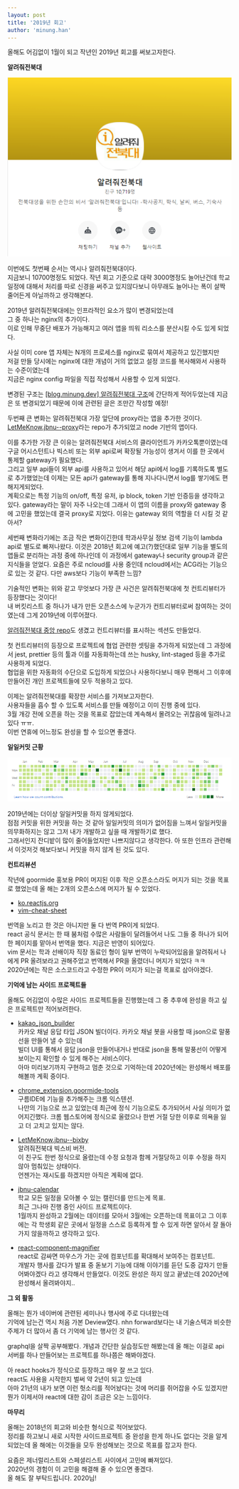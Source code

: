 ```yaml
---
layout: post
title: '2019년 회고'
author: 'minung.han'
---
```


올해도 어김없이 1월이 되고 작년인 2019년 회고를 써보고자한다.

**알려줘전북대**

![help-jbnu](../assets/20200103/help-jbnu.PNG)

이번에도 첫번째 순서는 역시나 알려줘전북대이다.   
지금보니 10700명정도 되었다. 작년 회고 기준으로 대략 3000명정도 늘어난건데 학교 일정에 대해서 처리를 따로 신경을 써주고 있지않다보니 아무래도 늘어나는 폭이 살짝 줄어든게 아닐까하고 생각해본다.

2019년 알려줘전북대에는 인프라적인 요소가 많이 변경되었는데  
그 중 하나는 nginx의 추가이다.  
이로 인해 무중단 배포가 가능해지고 여러 앱을 띄워 리소스를 분산시킬 수도 있게 되었다. 

사실 이미 core 앱 자체는 N개의 프로세스를 nginx로 묶여서 제공하고 있긴했지만  
저걸 만들 당시에는 nginx에 대한 개념이 거의 없었고 설정 코드를 복사해와서 사용하는 수준이였는데  
지금은 nginx config 파일을 직접 작성해서 사용할 수 있게 되었다.  

변경된 구조는 [[blog.minung.dev] 알려줘전북대 구조](https://blog.minung.dev/2019-07-22/%EC%95%8C%EB%A0%A4%EC%A4%98%EC%A0%84%EB%B6%81%EB%8C%80-%EA%B5%AC%EC%A1%B0)에 간단하게 적어두었는데 지금은 또 변경되었기 때문에 이에 관련된 글은 조만간 작성할 예정!

두번째 큰 변화는 알려줘전북대 가장 앞단에 proxy라는 앱을 추가한 것이다.  
[LetMeKnow.jbnu--proxy](https://github.com/hmu332233/LetMeKnow.jbnu--proxy)라는 repo가 추가되었고 node 기반의 앱이다.  

이를 추가한 가장 큰 이유는 알려줘전북대 서비스의 클라이언트가 카카오톡뿐이였는데 구글 어시스턴트나 빅스비 또는 외부 api로써 확장될 가능성이 생겨서 이를 한 곳에서 통제할 gateway가 필요했다.  
그리고 일부 api들이 외부 api를 사용하고 있어서 해당 api에서 log를 기록하도록 별도로 추가했었는데 이제는 모든 api가 gateway를 통해 지나다니면서 log를 쌓기에도 편해지게되었다.  
계획으로는 특정 기능의 on/off, 특정 유저, ip block, token 기반 인증등을 생각하고 있다.
gateway라는 말이 자주 나오는데 그래서 이 앱의 이름을 proxy와 gateway 중에 고민을 했었는데 결국 proxy로 지었다. 이유는 gateway 외의 역할을 더 시킬 것 같아서?

세번째 변화라기에는 조금 작은 변화이긴한데 학과사무실 정보 검색 기능이 lambda api로 별도로 빠져나왔다. 이것은 2018년 회고에 예고(?)했던대로 일부 기능을 별도의 앱들로 분리하는 과정 중에 하나인데 이 과정에서 gateway나 security group과 같은 지식들을 얻었다. 요즘은 주로 ncloud를 사용 중인데 ncloud에서는 ACG라는 기능으로 있는 것 같다. 다만 aws보다 기능이 부족한 느낌?


기술적인 변화는 위와 같고 무엇보다 가장 큰 사건은
알려줘전북대에 첫 컨트리뷰터가 등장했다는 것이다!  
내 버킷리스트 중 하나가 내가 만든 오픈소스에 누군가가 컨트리뷰터로써 참여하는 것이였는데 그게 2019년에 이루어졌다.

[알려줘전북대 중앙 repo](https://github.com/hmu332233/LetMeKnow.jbnu)도 생겼고 컨트리뷰터를 표시하는 섹션도 만들었다.

첫 컨트리뷰터의 등장으로 프로젝트에 협업 관련한 셋팅을 추가하게 되었는데
그 과정에서 jest, prettier 등의 툴과 이를 자동화하는데 쓰는 husky, lint-staged 등을 추가로 사용하게 되었다.  
협업을 위한 자동화의 수단으로 도입하게 되었으나 사용하다보니 매우 편해서 그 이후에 만들어진 개인 프로젝트들에 모두 적용하고 있다.  

이제는 알려줘전북대를 확장한 서비스를 가져보고자한다.  
사용자들을 흡수 할 수 있도록 서비스를 만들 예정이고 이미 진행 중에 있다.  
3월 개강 전에 오픈을 하는 것을 목표로 잡았는데 계속해서 몰려오는 귀찮음에 밀려나고 있다 ㅠㅠ.  
이번 연휴에 어느정도 완성을 할 수 있으면 좋겠다.

**일일커밋 근황**

![commit](../assets/20200103/commit.PNG)

2019년에는 더이상 일일커밋을 하지 않게되었다.  
점점 커밋을 위한 커밋을 하는 것 같아 일일커밋의 의미가 없어짐을 느껴서 일일커밋을 의무화하지는 않고 그저 내가 개발하고 싶을 때 개발하기로 했다.  
그래서인지 잔디밭이 많이 줄어들었지만 나쁘지않다고 생각한다.
아 또한 인프라 관련해서 이것저것 해보다보니 커밋을 하지 않게 된 것도 있다.


**컨트리뷰션**

작년에 goormide 홍보용 PR이 머지된 이후 작은 오픈소스라도 머지가 되는 것을 목표로 했었는데
올 해는 2개의 오픈소스에 머지가 될 수 있었다.

- [ko.reactjs.org](https://github.com/reactjs/ko.reactjs.org)
- [vim-cheat-sheet](https://github.com/rtorr/vim-cheat-sheet)

번역을 노리고 한 것은 아니지만 둘 다 번역 PR이게 되었다.  
react 공식 문서는 한 때 붐처럼 수많은 사람들이 달려들어서 나도 그들 중 하나가 되어 한 페이지를 맡아서 번역을 했다. 지금은 반영이 되어있다.  
vim 문서는 학과 선배이자 직장 동료인 형이 일부 번역이 누락되어있음을 알려줘서 나에게 PR 올려보라고 권해주었고 번역해서 PR을 올렸더니 머지가 되었다 ㅋㅋ  
2020년에는 작은 소스코드라고 수정한 PR이 머지가 되는걸 목표로 삼아야겠다.

**기억에 남는 사이드 프로젝트들**

올해도 어김없이 수많은 사이드 프로젝트들을 진행했는데
그 중 추후에 완성을 하고 싶은 프로젝트만 적어보려한다.

- [kakao_json_builder](https://github.com/hmu332233/kakao_json_builder)  
  카카오 채널 응답 타입 JSON 빌더이다.
  카카오 채널 봇을 사용할 때 json으로 말풍선을 만들어 낼 수 있는데    
  빌더 UI를 통해서 응답 json을 만들어내거나 반대로 json을 통해 말풍선이 어떻게 보이는지 확인할 수 있게 해주는 서비스이다.    
  아마 미리보기까지 구현하고 멈춘 것으로 기억하는데
  2020년에는 완성해서 배포를 해볼까 계획 중이다.

- [chrome_extension.goormide-tools](https://github.com/hmu332233/chrome_extension.goormide-tools)  
  구름IDE에 기능을 추가해주는 크롬 익스텐션.  
  나만의 기능으로 쓰고 있었는데 최근에 정식 기능으로도 추가되어서 사실 의미가 없어지긴했다.
  크롬 웹스토어에 정식으로 올렸으나 한번 거절 당한 이후로 의욕을 잃고 더 고치고 있지는 않다.

- [LetMeKnow.jbnu--bixby](https://github.com/hmu332233/LetMeKnow.jbnu--bixby)  
  알려줘전북대 빅스비 버전.  
  이 친구도 한번 정식으로 올렸는데 수정 요청과 함께 거절당하고 이후 수정을 하지 않아 멈춰있는 상태이다.  
  언젠가는 재시도를 하겠지만 아직은 계획에 없다.

- [jbnu-calendar](https://github.com/hmu332233/jbnu-calendar)   
  학교 모든 일정을 모아볼 수 있는 캘린더를 만드는게 목표.  
  최근 그나마 진행 중인 사이드 프로젝트이다.  
  1월까지 완성하고 2월에는 데이터를 모아서 3월에는 오픈하는데 목표이고 
  그 이후에는 각 학생회 같은 곳에서 일정을 스스로 등록하게 할 수 있게 하면 알아서 잘 돌아가지 않을까하고 생각하고 있다.

- [react-component-magnifier](https://github.com/hmu332233/react-component-magnifier)  
  react로 감싸면 마우스가 가는 곳에 컴포넌트를 확대해서 보여주는 컴포넌트.  
  개발자 행사를 갔다가 발표 중 돋보기 기능에 대해 이야기를 듣던 도중
  갑자기 만들어봐야겠다 라고 생각해서 만들었다.
  이것도 완성은 하지 않고 끝냈는데 2020년에 완성해서 올려봐야지..

**그 외 활동**

올해는 뭔가 네이버에 관련된 세미나나 행사에 주로 다녀왔는데  
기억에 남는건 역시 처음 가본 Deview였다. nhn forward보다는 내 기술스텍과 비슷한 주제가 더 많아서 좀 더 기억에 남는 행사인 것 같다.

graphql을 살짝 공부해봤다. 개념과 간단한 실습정도만 해봤는데 올 해는 이걸로 api 서버를 하나 만들어보는 프로젝트를 하나쯤은 해봐야겠다.

아 react hooks가 정식으로 등장하고 매우 잘 쓰고 있다.  
react도 사용을 시작한지 벌써 약 2년이 되고 있는데  
아마 21년의 내가 보면 이런 헛소리를 적어놨다는 것에 머리를 쥐어잡을 수도 있겠지만 뭔가 이제서야 react에 대한 감이 조금은 오는 느낌이다.


**마무리**

올해는 2018년의 회고와 비슷한 형식으로 적어보았다.  
정리를 하고보니 새로 시작한 사이드프로젝트 중 완성을 한게 하나도 없다는 것을 알게되었는데 올 해에는 이것들을 모두 완성해보는 것으로 목표를 잡고자 한다.

요즘은 제너럴리스트와 스페셜리스트 사이에서 고민에 빠져있다.  
2020년의 경험이 이 고민을 해결해 줄 수 있으면 좋겠다.  
올 해도 잘 부탁드립니다. 2020님!